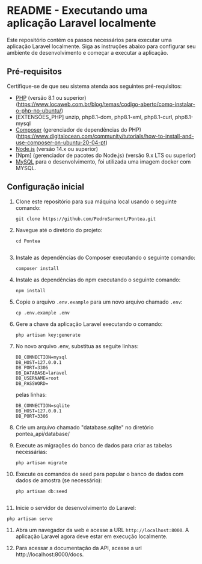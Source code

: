 # README - Executando uma aplicação Laravel localmente

Este repositório contém os passos necessários para executar uma aplicação Laravel localmente. Siga as instruções abaixo para configurar seu ambiente de desenvolvimento e começar a executar a aplicação.

## Pré-requisitos

Certifique-se de que seu sistema atenda aos seguintes pré-requisitos:

- [PHP](https://www.php.net/) (versão 8.1 ou superior) (https://www.locaweb.com.br/blog/temas/codigo-aberto/como-instalar-o-php-no-ubuntu/)
- [EXTENSÕES_PHP] unzip, php8.1-dom, php8.1-xml, php8.1-curl, php8.1-mysql
- [Composer](https://getcomposer.org/) (gerenciador de dependências do PHP) (https://www.digitalocean.com/community/tutorials/how-to-install-and-use-composer-on-ubuntu-20-04-pt)
- [Node.js](https://nodejs.org/) (versão 14.x ou superior)
- [Npm] (gerenciador de pacotes do Node.js) (versão 9.x LTS ou superior)
- [MySQL](https://www.mysql.com/) para o desenvolvimento, foi utilizada uma imagem docker com MYSQL.

## Configuração inicial

1. Clone este repositório para sua máquina local usando o seguinte comando:
   ```
   git clone https://github.com/PedroSarment/Pontea.git
   ```

2. Navegue até o diretório do projeto:
   ```
   cd Pontea


3. Instale as dependências do Composer executando o seguinte comando:
   ```
   composer install
   ```

3. Instale as dependências do npm executando o seguinte comando:
   ```
   npm install
   ```

4. Copie o arquivo `.env.example` para um novo arquivo chamado `.env`:
   ```
   cp .env.example .env
   ```

5. Gere a chave da aplicação Laravel executando o comando:
   ```
   php artisan key:generate
   ```

6. No novo arquivo .env, substitua as seguite linhas: 
   
   ```
   DB_CONNECTION=mysql
   DB_HOST=127.0.0.1
   DB_PORT=3306
   DB_DATABASE=laravel
   DB_USERNAME=root
   DB_PASSWORD=
   ```

   pelas linhas: 

   ```
   DB_CONNECTION=sqlite
   DB_HOST=127.0.0.1
   DB_PORT=3306
   ```
7. Crie um arquivo chamado "database.sqlite" no diretório pontea_api/database/

8. Execute as migrações do banco de dados para criar as tabelas necessárias:
   ```
   php artisan migrate
   ```

9. Execute os comandos de seed para popular o banco de dados com dados de amostra (se necessário):
   ```
   php artisan db:seed


   ```

10. Inicie o servidor de desenvolvimento do Laravel:
   ```
   php artisan serve
   ```

11. Abra um navegador da web e acesse a URL `http://localhost:8000`. A aplicação Laravel agora deve estar em execução localmente.

12. Para acessar a documentação da API, acesse a url http://localhost:8000/docs.
